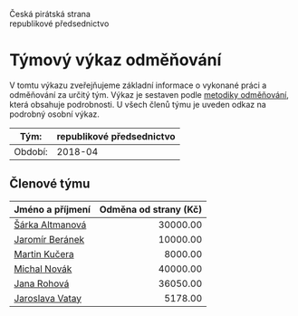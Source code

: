Česká pirátská strana  
republikové předsednictvo

Týmový výkaz odměňování
===========================

V tomtu výkazu zveřejňujeme základní informace o vykonané práci a odměňování
za určitý tým. Výkaz je sestaven podle [metodiky odměňování][metodika],
která obsahuje podrobnosti. U všech členů týmu je uveden odkaz na podrobný osobní výkaz.

Tým:                     | republikové předsednictvo
-----------------------  | --------------------
Období:                  | 2018-04

Členové týmu
--------------

| Jméno a příjmení                    |   Odměna od strany (Kč) |
|:------------------------------------|------------------------:|
| [Šárka Altmanová](sarka-altmanova/) |                30000.00 |
| [Jaromír Beránek](jaromir-beranek/) |                10000.00 |
| [Martin Kučera](martin-kucera/)     |                 8000.00 |
| [Michal Novák](michal-novak/)       |                40000.00 |
| [Jana Rohová](jana-rohova/)         |                36050.00 |
| [Jaroslava Vatay](jaroslava-vatay/) |                 5178.00 |


[metodika]: https://redmine.pirati.cz/projects/po/wiki/Odmenovani
